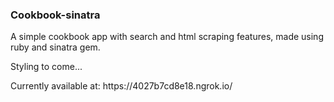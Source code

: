 ### Cookbook-sinatra
<p>A simple cookbook app with search and html scraping features, made using ruby and sinatra gem.</p>

<p>Styling to come...</p>
<p>Currently available at: https://4027b7cd8e18.ngrok.io/</p>
